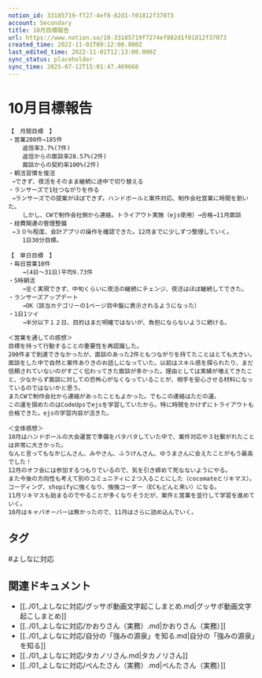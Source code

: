 ```yaml
---
notion_id: 33185719-f727-4ef8-82d1-f01812f37073
account: Secondary
title: 10月目標報告
url: https://www.notion.so/10-33185719f7274ef882d1f01812f37073
created_time: 2022-11-01T09:12:00.000Z
last_edited_time: 2022-11-01T12:13:00.000Z
sync_status: placeholder
sync_time: 2025-07-12T15:01:47.469668
---
```

# 10月目標報告

```plain text
【　月間目標　】
・営業200件→185件
	返信率3.7%(7件)
	返信からの面談率28.57%(2件)
	面談からの契約率100%(2件)
・朝活習慣を復活
 →できず、夜活をそのまま継続に途中で切り替える
・ランサーズで1社つながりを作る
 →ランサーズでの提案がほぼできず。ハンドボールと案件対応、制作会社営業に時間を割いた。
	しかし、CWで制作会社側から連絡。トライアウト実施（ejs使用）→合格→11月面談
・経費関連の管理整備
 →３０％程度、会計アプリの操作を確認できた。12月までに少しずつ整理していく。
	1日30分目標。

【　単日目標　】
・毎日営業10件
	→(4日〜31日)平均9.73件
・5時朝活
	→全く実現できず、中旬くらいに夜活の継続にチェンジ、夜活はほぼ継続してできた。
・ランサーズアップデート
	→OK（該当カテゴリーの1ページ目中盤に表示されるようになった）
・1日1ツイ
	→半分以下１２日、目的はまだ明確ではないが、負担にならないように続ける。

＜営業を通しての感想＞
目標を持って行動することの重要性を再認識した。
200件まで到達できなかったが、面談のあった2件ともつながりを持てたことはとても大きい。
面談をした中で自然と案件ありきのお話しになっていた。以前はスキル感を探られたり、まだ信頼されていないのがすごく伝わってきた面談が多かった。理由としては実績が増えてきたこと、少なからず面談に対しての恐怖心がなくなっていることが、相手を安心させる材料になっているのではないかと思う。
またCWで制作会社から連絡があったこともよかった。でもこの連絡はただの運。
この運を掴めたのはCodeUpsでejsを学習していたから。特に時間をかけずにトライアウトも合格できた。ejsの学習内容が活きた。

＜全体感想＞
10月はハンドボールの大会運営で準備をバタバタしていた中で、案件対応や３社繋がれたことは非常に大きかった。
なんと言ってもなかじんさん、みやさん、ふうけんさん、ゆうまさんに会えたことがもう最高でした！
12月のオフ会には参加するつもりでいるので、気を引き締めて死なないようにやる。
また今後の方向性も考えて別のコミュニティに２つ入ることにした（cocomateとリキマス）。
コーディング、shopifyに強くなり、強強コーダー（ECもどんと来い）になる。
11月リキマスも始まるのでやることが多くなりそうだが、案件と営業を並行して学習を進めていく。
10月はキャパオーバーは無かったので、11月はさらに詰め込んでいく。
```

## タグ

#よしなに対応 

## 関連ドキュメント

- [[../01_よしなに対応/グッサポ動画文字起こしまとめ.md|グッサポ動画文字起こしまとめ]]
- [[../01_よしなに対応/かおりさん（実務）.md|かおりさん（実務）]]
- [[../01_よしなに対応/自分の「強みの源泉」を知る.md|自分の「強みの源泉」を知る]]
- [[../01_よしなに対応/タカノリさん.md|タカノリさん]]
- [[../01_よしなに対応/ぺんたさん（実務）.md|ぺんたさん（実務）]]
